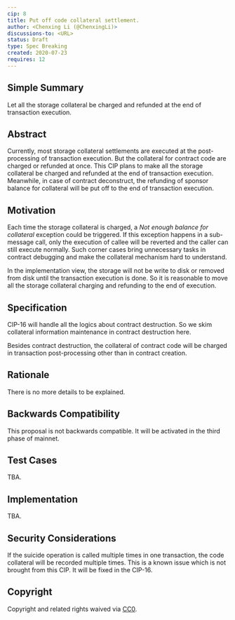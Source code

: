 ```yaml
---
cip: 8
title: Put off code collateral settlement. 
author: <Chenxing Li (@ChenxingLi)>
discussions-to: <URL>
status: Draft
type: Spec Breaking
created: 2020-07-23
requires: 12
---
```


## Simple Summary

Let all the storage collateral be charged and refunded at the end of transaction execution. 

## Abstract

Currently, most storage collateral settlements are executed at the post-processing of transaction execution. But the collateral for contract code are charged or refunded at once. This CIP plans to make all the storage collateral be charged and refunded at the end of transaction execution. Meanwhile, in case of contract deconstruct, the refunding of sponsor balance for collateral will be put off to the end of transaction execution.

## Motivation
<!--The motivation is critical for CIPs that want to change the Conflux protocol. It should clearly explain why the existing protocol specification is inadequate to address the problem that the CIP solves. CIP submissions without sufficient motivation may be rejected outright.-->

Each time the storage collateral is charged, a *Not enough balance for collateral* exception could be triggered. If this exception happens in a sub-message call, only the execution of callee will be reverted and the caller can still execute normally. Such corner cases bring unnecessary tasks in contract debugging and make the collateral mechanism hard to understand.

In the implementation view, the storage will not be write to disk or removed from disk until the transaction execution is done. So it is reasonable to move all the storage collateral charging and refunding to the end of execution. 

## Specification
<!--The technical specification should describe the syntax and semantics of any new feature. The specification should be detailed enough to allow competing, interoperable implementations for any of the current Conflux platforms ([conflux-rust](https://github.com/Conflux-Chain/conflux-rust)).-->

CIP-16 will handle all the logics about contract destruction. So we skim collateral information maintenance in contract destruction here.  

Besides contract destruction, the collateral of contract code will be charged in transaction post-processing other than in contract creation. 

## Rationale
<!--The rationale fleshes out the specification by describing what motivated the design and why particular design decisions were made. It should describe alternate designs that were considered and related work, e.g. how the feature is supported in other languages. The rationale may also provide evidence of consensus within the community, and should discuss important objections or concerns raised during discussion.-->

There is no more details to be explained.

## Backwards Compatibility
<!--All CIPs that introduce backwards incompatibilities must include a section describing these incompatibilities and their severity. The CIP must explain how the author proposes to deal with these incompatibilities. CIP submissions without a sufficient backwards compatibility treatise may be rejected outright.-->

This proposal is not backwards compatible. It will be activated in the third phase of mainnet.


## Test Cases
<!--Test cases for an implementation are mandatory for CIPs that are affecting consensus changes. Other CIPs can choose to include links to test cases if applicable.-->
TBA.

## Implementation
<!--The implementations must be completed before any CIP is given status "Final", but it need not be completed before the CIP is accepted. While there is merit to the approach of reaching consensus on the specification and rationale before writing code, the principle of "rough consensus and running code" is still useful when it comes to resolving many discussions of API details.-->
TBA.

## Security Considerations
<!--All CIPs must contain a section that discusses the security implications/considerations relevant to the proposed change. Include information that might be important for security discussions, surfaces risks and can be used throughout the life cycle of the proposal. E.g. include security-relevant design decisions, concerns, important discussions, implementation-specific guidance and pitfalls, an outline of threats and risks and how they are being addressed. CIP submissions missing the "Security Considerations" section will be rejected. a CIP cannot proceed to status "Final" without a Security Considerations discussion deemed sufficient by the reviewers.-->
If the suicide operation is called multiple times in one transaction, the code collateral will be recorded multiple times. This is a known issue which is not brought from this CIP. It will be fixed in the CIP-16.

## Copyright
Copyright and related rights waived via [CC0](https://creativecommons.org/publicdomain/zero/1.0/).
